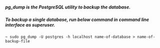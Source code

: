 ##### pg_dump is the PostgreSQL utility to backup the database.

##### To backup a single database, run below command in command line interface as superuser.
```
~ sudo pg_dump -U postgres -h localhost name-of-database > name-of-backup-file
```
